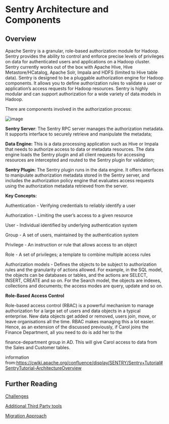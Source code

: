 
# Sentry Architecture and Components

## Overview 

Apache Sentry is a granular, role-based authorization module for Hadoop. Sentry provides the ability to control and enforce precise levels of privileges on data for authenticated users and applications on a Hadoop cluster. Sentry currently works out of the box with Apache Hive, Hive Metastore/HCatalog, Apache Solr, Impala and HDFS (limited to Hive table data). Sentry is designed to be a pluggable authorization engine for Hadoop components. It allows you to define authorization rules to validate a user or application’s access requests for Hadoop resources. Sentry is highly modular and can support authorization for a wide variety of data models in Hadoop.


There are components involved in the authorization process:


![image](https://user-images.githubusercontent.com/7907123/121877268-bd0c5080-cd0a-11eb-884a-976b2c1c74ee.png)

**Sentry Server**: The Sentry RPC server manages the authorization metadata. It supports interface to securely retrieve and manipulate the metadata;

**Data Engine:** This is a data processing application such as Hive or Impala that needs to authorize access to data or metadata resources. The data engine loads the Sentry plugin and all client requests for accessing resources are intercepted and routed to the Sentry plugin for validation;

**Sentry Plugin:** The Sentry plugin runs in the data engine. It offers interfaces to manipulate authorization metadata stored in the Sentry server, and includes the authorization policy engine that evaluates access requests using the authorization metadata retrieved from the server.

**Key Concepts:**

Authentication - Verifying credentials to reliably identify a user

Authorization - Limiting the user’s access to a given resource

User - Individual identified by underlying authentication system

Group - A set of users, maintained by the authentication system

Privilege - An instruction or rule that allows access to an object

Role - A set of privileges; a template to combine multiple access rules

Authorization models - Defines the objects to be subject to authorization rules and the granularity of actions allowed. For example, in the SQL model, the objects can be databases or tables, and the actions are SELECT, INSERT, CREATE and so on. For the Search model, the objects are indexes, collections and documents; the access modes are query, update and so on.

**Role-Based Access Control**
 
Role-based access control (RBAC) is a powerful mechanism to manage authorization for a large set of users and data objects in a typical enterprise. New data objects get added or removed, users join, move, or leave organisations all the time. RBAC makes managing this a lot easier. Hence, as an extension of the discussed previously, if Carol joins the Finance Department, all you need to do is add her to the

finance-department group in AD. This will give Carol access to data from the Sales and Customer tables.

 
information from:https://cwiki.apache.org/confluence/display/SENTRY/Sentry+Tutorial#SentryTutorial-ArchitectureOverview


## Further Reading 

[Challenges](challenges.md)

[Additional Third Party tools](considerations.md)

[Migration Approach](migration-approach.md)
